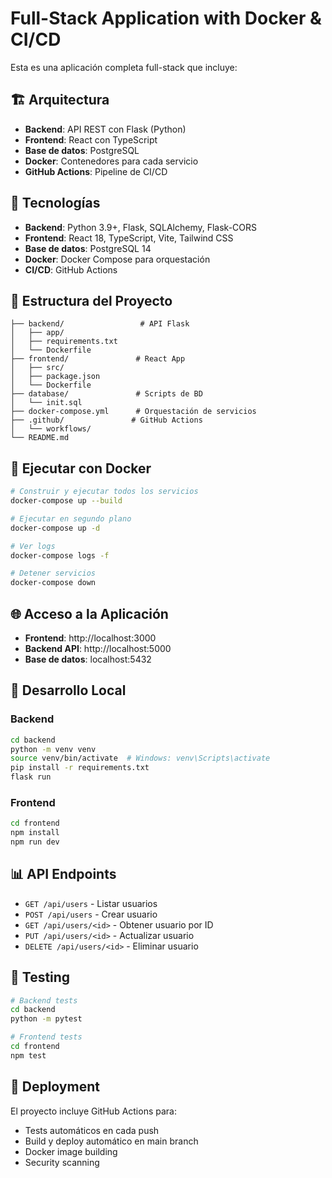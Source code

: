 # Full-Stack Application with Docker & CI/CD

Esta es una aplicación completa full-stack que incluye:

## 🏗️ Arquitectura

- **Backend**: API REST con Flask (Python)
- **Frontend**: React con TypeScript
- **Base de datos**: PostgreSQL
- **Docker**: Contenedores para cada servicio
- **GitHub Actions**: Pipeline de CI/CD

## 🚀 Tecnologías

- **Backend**: Python 3.9+, Flask, SQLAlchemy, Flask-CORS
- **Frontend**: React 18, TypeScript, Vite, Tailwind CSS
- **Base de datos**: PostgreSQL 14
- **Docker**: Docker Compose para orquestación
- **CI/CD**: GitHub Actions

## 📁 Estructura del Proyecto

```
├── backend/                 # API Flask
│   ├── app/
│   ├── requirements.txt
│   └── Dockerfile
├── frontend/               # React App
│   ├── src/
│   ├── package.json
│   └── Dockerfile
├── database/               # Scripts de BD
│   └── init.sql
├── docker-compose.yml      # Orquestación de servicios
├── .github/               # GitHub Actions
│   └── workflows/
└── README.md
```

## 🐳 Ejecutar con Docker

```bash
# Construir y ejecutar todos los servicios
docker-compose up --build

# Ejecutar en segundo plano
docker-compose up -d

# Ver logs
docker-compose logs -f

# Detener servicios
docker-compose down
```

## 🌐 Acceso a la Aplicación

- **Frontend**: http://localhost:3000
- **Backend API**: http://localhost:5000
- **Base de datos**: localhost:5432

## 🔧 Desarrollo Local

### Backend
```bash
cd backend
python -m venv venv
source venv/bin/activate  # Windows: venv\Scripts\activate
pip install -r requirements.txt
flask run
```

### Frontend
```bash
cd frontend
npm install
npm run dev
```

## 📊 API Endpoints

- `GET /api/users` - Listar usuarios
- `POST /api/users` - Crear usuario
- `GET /api/users/<id>` - Obtener usuario por ID
- `PUT /api/users/<id>` - Actualizar usuario
- `DELETE /api/users/<id>` - Eliminar usuario

## 🧪 Testing

```bash
# Backend tests
cd backend
python -m pytest

# Frontend tests
cd frontend
npm test
```

## 🚀 Deployment

El proyecto incluye GitHub Actions para:
- Tests automáticos en cada push
- Build y deploy automático en main branch
- Docker image building
- Security scanning
